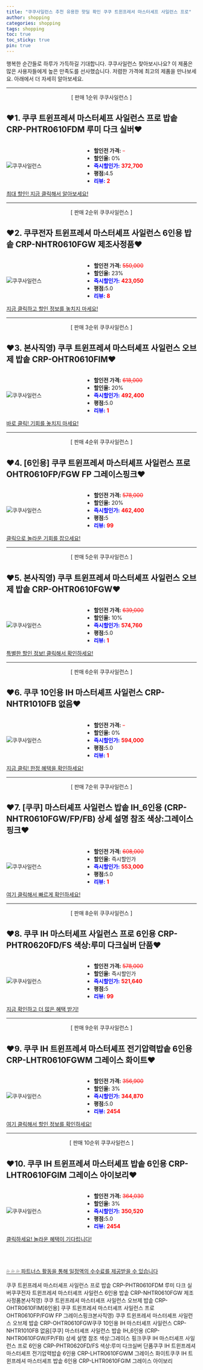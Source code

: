 ```yaml
---
title: "쿠쿠사일런스 추천 유용한 핫딜 확인 쿠쿠 트윈프레셔 마스터셰프 사일런스 프로"
author: shopping
categories: shopping
tags: shopping
toc: true
toc_sticky: true
pin: true
---
```

행복한 순간들로 하루가 가득하길 기대합니다. 쿠쿠사일런스 찾아보시나요? 이 제품은 많은 사용자들에게 높은 만족도를 선사했습니다. 저렴한 가격에 최고의 제품을 만나보세요. 아래에서 더 자세히 알아보세요.

---
<p class="toplist" style="margin: 0 auto; display: block; width: fit-content;">[ 판매 1순위 쿠쿠사일런스 ]</p>

<h2><strong>❤️1. 쿠쿠 트윈프레셔 마스터셰프 사일런스 프로 밥솥 CRP-PHTR0610FDM 루미 다크 실버❤️</strong></h2>

<div style="display: flex; align-items: center;">
    <div style="flex: 0.4;">
        <img src="https://thumbnail9.coupangcdn.com/thumbnails/remote/230x230ex/image/retail/images/2024/06/04/11/4/61fccab8-c7d1-4931-ac11-646af2f3a782.jpg" alt="쿠쿠사일런스" style="max-width: 100%;">
    </div>
    <div style="flex: 0.6; margin-left: 10px;">
        <ul>
            <li><strong>할인전 가격:</strong> <del style="color: red;">-</del></li>
            <li><strong>할인율:</strong> 0%</li>
            <li><span style='color:blue'><strong>즉시할인가:</strong></span> <span style='color:red'><strong>372,700</strong></span></li>
            <li><strong>평점:</strong>4.5</li>
            <li><span style='color:blue'><strong>리뷰:</strong></span> <span style='color:red'><strong>2</strong></span></li>
        </ul>
    </div>
</div>
<div class="center">
    <a href="https://William4Davisa.github.io?lptag=AF9450613&subid=githubio&pageKey=7758122765&traceid=V0-153&itemId=20915024772&vendorItemId=90186148293" class="myButton">
        최대 할인! 지금 클릭해서 알아보세요!
    </a>
</div>


---
<p class="toplist" style="margin: 0 auto; display: block; width: fit-content;">[ 판매 2순위 쿠쿠사일런스 ]</p>

<h2><strong>❤️2. 쿠쿠전자 트윈프레셔 마스터셰프 사일런스 6인용 밥솥 CRP-NHTR0610FGW 제조사정품❤️</strong></h2>

<div style="display: flex; align-items: center;">
    <div style="flex: 0.4;">
        <img src="https://thumbnail9.coupangcdn.com/thumbnails/remote/230x230ex/image/vendor_inventory/33a5/c2bc11207e019a93b34ca2581b3e80b6a45d36319fd86f86628d5cd249cd.jpg" alt="쿠쿠사일런스" style="max-width: 100%;">
    </div>
    <div style="flex: 0.6; margin-left: 10px;">
        <ul>
            <li><strong>할인전 가격:</strong> <del style="color: red;">550,000</del></li>
            <li><strong>할인율:</strong> 23%</li>
            <li><span style='color:blue'><strong>즉시할인가:</strong></span> <span style='color:red'><strong>423,050</strong></span></li>
            <li><strong>평점:</strong>5.0</li>
            <li><span style='color:blue'><strong>리뷰:</strong></span> <span style='color:red'><strong>8</strong></span></li>
        </ul>
    </div>
</div>
<div class="center">
    <a href="https://William4Davisa.github.io?lptag=AF9450613&subid=githubio&pageKey=7628549868&traceid=V0-153&itemId=20240993141&vendorItemId=90388977511" class="myButton">
        지금 클릭하고 할인 정보를 놓치지 마세요!
    </a>
</div>


---
<p class="toplist" style="margin: 0 auto; display: block; width: fit-content;">[ 판매 3순위 쿠쿠사일런스 ]</p>

<h2><strong>❤️3. 본사직영) 쿠쿠 트윈프레셔 마스터셰프 사일런스 오브제 밥솥 CRP-OHTR0610FIM❤️</strong></h2>

<div style="display: flex; align-items: center;">
    <div style="flex: 0.4;">
        <img src="https://thumbnail10.coupangcdn.com/thumbnails/remote/230x230ex/image/vendor_inventory/92f5/a5b60904d572c734654c69da286773b7b533f29da0fcc5f13fdddbb7af43.jpg" alt="쿠쿠사일런스" style="max-width: 100%;">
    </div>
    <div style="flex: 0.6; margin-left: 10px;">
        <ul>
            <li><strong>할인전 가격:</strong> <del style="color: red;">618,000</del></li>
            <li><strong>할인율:</strong> 20%</li>
            <li><span style='color:blue'><strong>즉시할인가:</strong></span> <span style='color:red'><strong>492,400</strong></span></li>
            <li><strong>평점:</strong>5.0</li>
            <li><span style='color:blue'><strong>리뷰:</strong></span> <span style='color:red'><strong>1</strong></span></li>
        </ul>
    </div>
</div>
<div class="center">
    <a href="https://William4Davisa.github.io?lptag=AF9450613&subid=githubio&pageKey=7614912563&traceid=V0-153&itemId=20175995661&vendorItemId=87267902006" class="myButton">
        바로 클릭! 기회를 놓치지 마세요!
    </a>
</div>


---
<p class="toplist" style="margin: 0 auto; display: block; width: fit-content;">[ 판매 4순위 쿠쿠사일런스 ]</p>

<h2><strong>❤️4. [6인용] 쿠쿠 트윈프레셔 마스터셰프 사일런스 프로 OHTR0610FP/FGW FP 그레이스핑크❤️</strong></h2>

<div style="display: flex; align-items: center;">
    <div style="flex: 0.4;">
        <img src="https://thumbnail9.coupangcdn.com/thumbnails/remote/230x230ex/image/vendor_inventory/ab6b/d1f950215cc63a01691ba17091c05805294bcf682d24db36629fae00c13a.jpg" alt="쿠쿠사일런스" style="max-width: 100%;">
    </div>
    <div style="flex: 0.6; margin-left: 10px;">
        <ul>
            <li><strong>할인전 가격:</strong> <del style="color: red;">578,000</del></li>
            <li><strong>할인율:</strong> 20%</li>
            <li><span style='color:blue'><strong>즉시할인가:</strong></span> <span style='color:red'><strong>462,400</strong></span></li>
            <li><strong>평점:</strong>5</li>
            <li><span style='color:blue'><strong>리뷰:</strong></span> <span style='color:red'><strong>99</strong></span></li>
        </ul>
    </div>
</div>
<div class="center">
    <a href="https://William4Davisa.github.io?lptag=AF9450613&subid=githubio&pageKey=8194684104&traceid=V0-153&itemId=23465736295&vendorItemId=90479306857" class="myButton">
        클릭으로 놀라운 기회를 잡으세요!
    </a>
</div>


---
<p class="toplist" style="margin: 0 auto; display: block; width: fit-content;">[ 판매 5순위 쿠쿠사일런스 ]</p>

<h2><strong>❤️5. 본사직영) 쿠쿠 트윈프레셔 마스터셰프 사일런스 오브제 밥솥 CRP-OHTR0610FGW❤️</strong></h2>

<div style="display: flex; align-items: center;">
    <div style="flex: 0.4;">
        <img src="https://thumbnail8.coupangcdn.com/thumbnails/remote/230x230ex/image/vendor_inventory/afdf/435681bb4744f572b69e31d05d5ed8de1cb92728551723a45b9127bb331c.png" alt="쿠쿠사일런스" style="max-width: 100%;">
    </div>
    <div style="flex: 0.6; margin-left: 10px;">
        <ul>
            <li><strong>할인전 가격:</strong> <del style="color: red;">639,000</del></li>
            <li><strong>할인율:</strong> 10%</li>
            <li><span style='color:blue'><strong>즉시할인가:</strong></span> <span style='color:red'><strong>574,760</strong></span></li>
            <li><strong>평점:</strong>5.0</li>
            <li><span style='color:blue'><strong>리뷰:</strong></span> <span style='color:red'><strong>1</strong></span></li>
        </ul>
    </div>
</div>
<div class="center">
    <a href="https://William4Davisa.github.io?lptag=AF9450613&subid=githubio&pageKey=8090407682&traceid=V0-153&itemId=21817745665&vendorItemId=88866221760" class="myButton">
        특별한 할인 정보! 클릭해서 확인하세요!
    </a>
</div>


---
<p class="toplist" style="margin: 0 auto; display: block; width: fit-content;">[ 판매 6순위 쿠쿠사일런스 ]</p>

<h2><strong>❤️6. 쿠쿠 10인용 IH 마스터셰프 사일런스 CRP-NHTR1010FB 없음❤️</strong></h2>

<div style="display: flex; align-items: center;">
    <div style="flex: 0.4;">
        <img src="https://thumbnail10.coupangcdn.com/thumbnails/remote/230x230ex/image/vendor_inventory/bc7f/a01cd1322ddd5ed4d1f7d0c06c94450821c03e157957355eb628c9aca1d8.jpg" alt="쿠쿠사일런스" style="max-width: 100%;">
    </div>
    <div style="flex: 0.6; margin-left: 10px;">
        <ul>
            <li><strong>할인전 가격:</strong> <del style="color: red;">-</del></li>
            <li><strong>할인율:</strong> 0%</li>
            <li><span style='color:blue'><strong>즉시할인가:</strong></span> <span style='color:red'><strong>594,000</strong></span></li>
            <li><strong>평점:</strong>5.0</li>
            <li><span style='color:blue'><strong>리뷰:</strong></span> <span style='color:red'><strong>1</strong></span></li>
        </ul>
    </div>
</div>
<div class="center">
    <a href="https://William4Davisa.github.io?lptag=AF9450613&subid=githubio&pageKey=8180926199&traceid=V0-153&itemId=23388268167&vendorItemId=90418229909" class="myButton">
        지금 클릭! 한정 혜택을 확인하세요!
    </a>
</div>


---
<p class="toplist" style="margin: 0 auto; display: block; width: fit-content;">[ 판매 7순위 쿠쿠사일런스 ]</p>

<h2><strong>❤️7. [쿠쿠] 마스터셰프 사일런스 밥솥 IH_6인용 (CRP-NHTR0610FGW/FP/FB) 상세 설명 참조 색상:그레이스 핑크❤️</strong></h2>

<div style="display: flex; align-items: center;">
    <div style="flex: 0.4;">
        <img src="https://thumbnail10.coupangcdn.com/thumbnails/remote/230x230ex/image/vendor_inventory/55bf/70137ca65398dca5e652b211b29f8957181f7f711f196d012257b1da8308.jpg" alt="쿠쿠사일런스" style="max-width: 100%;">
    </div>
    <div style="flex: 0.6; margin-left: 10px;">
        <ul>
            <li><strong>할인전 가격:</strong> <del style="color: red;">608,000</del></li>
            <li><strong>할인율:</strong> 즉시할인가</li>
            <li><span style='color:blue'><strong>즉시할인가:</strong></span> <span style='color:red'><strong>553,000</strong></span></li>
            <li><strong>평점:</strong>5.0</li>
            <li><span style='color:blue'><strong>리뷰:</strong></span> <span style='color:red'><strong>1</strong></span></li>
        </ul>
    </div>
</div>
<div class="center">
    <a href="https://William4Davisa.github.io?lptag=AF9450613&subid=githubio&pageKey=7840963798&traceid=V0-153&itemId=21345205558&vendorItemId=88517467999" class="myButton">
        여기 클릭해서 빠르게 확인하세요!
    </a>
</div>


---
<p class="toplist" style="margin: 0 auto; display: block; width: fit-content;">[ 판매 8순위 쿠쿠사일런스 ]</p>

<h2><strong>❤️8. 쿠쿠 IH 마스터셰프 사일런스 프로 6인용 CRP-PHTR0620FD/FS 색상:루미 다크실버 단품❤️</strong></h2>

<div style="display: flex; align-items: center;">
    <div style="flex: 0.4;">
        <img src="https://thumbnail10.coupangcdn.com/thumbnails/remote/230x230ex/image/vendor_inventory/bb59/e78ad7a422713d5478cb1dd55e53fbf033ed9ba6af212842a3d5fc58471f.jpg" alt="쿠쿠사일런스" style="max-width: 100%;">
    </div>
    <div style="flex: 0.6; margin-left: 10px;">
        <ul>
            <li><strong>할인전 가격:</strong> <del style="color: red;">578,000</del></li>
            <li><strong>할인율:</strong> 즉시할인가</li>
            <li><span style='color:blue'><strong>즉시할인가:</strong></span> <span style='color:red'><strong>521,640</strong></span></li>
            <li><strong>평점:</strong>5</li>
            <li><span style='color:blue'><strong>리뷰:</strong></span> <span style='color:red'><strong>99</strong></span></li>
        </ul>
    </div>
</div>
<div class="center">
    <a href="https://William4Davisa.github.io?lptag=AF9450613&subid=githubio&pageKey=7940917332&traceid=V0-153&itemId=21871148220&vendorItemId=88919302018" class="myButton">
        지금 확인하고 더 많은 혜택 받기!
    </a>
</div>


---
<p class="toplist" style="margin: 0 auto; display: block; width: fit-content;">[ 판매 9순위 쿠쿠사일런스 ]</p>

<h2><strong>❤️9. 쿠쿠 IH 트윈프레셔 마스터셰프 전기압력밥솥 6인용 CRP-LHTR0610FGWM 그레이스 화이트❤️</strong></h2>

<div style="display: flex; align-items: center;">
    <div style="flex: 0.4;">
        <img src="https://thumbnail10.coupangcdn.com/thumbnails/remote/230x230ex/image/retail/images/4280350911214633-595178f5-93a6-45f7-961b-10ebf26054ba.jpg" alt="쿠쿠사일런스" style="max-width: 100%;">
    </div>
    <div style="flex: 0.6; margin-left: 10px;">
        <ul>
            <li><strong>할인전 가격:</strong> <del style="color: red;">356,900</del></li>
            <li><strong>할인율:</strong> 3%</li>
            <li><span style='color:blue'><strong>즉시할인가:</strong></span> <span style='color:red'><strong>344,870</strong></span></li>
            <li><strong>평점:</strong>5.0</li>
            <li><span style='color:blue'><strong>리뷰:</strong></span> <span style='color:red'><strong>2454</strong></span></li>
        </ul>
    </div>
</div>
<div class="center">
    <a href="https://William4Davisa.github.io?lptag=AF9450613&subid=githubio&pageKey=7078170070&traceid=V0-153&itemId=17411506422&vendorItemId=84580852540" class="myButton">
        여기 클릭해서 할인 정보를 확인하세요!
    </a>
</div>


---
<p class="toplist" style="margin: 0 auto; display: block; width: fit-content;">[ 판매 10순위 쿠쿠사일런스 ]</p>

<h2><strong>❤️10. 쿠쿠 IH 트윈프레셔 마스터셰프 밥솥 6인용 CRP-LHTR0610FGIM 그레이스 아이보리❤️</strong></h2>

<div style="display: flex; align-items: center;">
    <div style="flex: 0.4;">
        <img src="https://thumbnail8.coupangcdn.com/thumbnails/remote/230x230ex/image/retail/images/1747253909331989-4026ed0e-a28d-444e-91a5-69e4dd108286.jpg" alt="쿠쿠사일런스" style="max-width: 100%;">
    </div>
    <div style="flex: 0.6; margin-left: 10px;">
        <ul>
            <li><strong>할인전 가격:</strong> <del style="color: red;">364,030</del></li>
            <li><strong>할인율:</strong> 3%</li>
            <li><span style='color:blue'><strong>즉시할인가:</strong></span> <span style='color:red'><strong>350,520</strong></span></li>
            <li><strong>평점:</strong>5.0</li>
            <li><span style='color:blue'><strong>리뷰:</strong></span> <span style='color:red'><strong>2454</strong></span></li>
        </ul>
    </div>
</div>
<div class="center">
    <a href="https://William4Davisa.github.io?lptag=AF9450613&subid=githubio&pageKey=7078170070&traceid=V0-153&itemId=17599631277&vendorItemId=84765939276" class="myButton">
        클릭하세요! 놀라운 혜택이 기다립니다!
    </a>
</div>

<br><br><br>[💦 💦 💦 파트너스 활동을 통해 일정액의 수수료를 제공받을 수 있습니다](https://link.coupang.com/a/bcpT2c)<br><br>쿠쿠 트윈프레셔 마스터셰프 사일런스 프로 밥솥 CRP-PHTR0610FDM 루미 다크 실버쿠쿠전자 트윈프레셔 마스터셰프 사일런스 6인용 밥솥 CRP-NHTR0610FGW 제조사정품본사직영) 쿠쿠 트윈프레셔 마스터셰프 사일런스 오브제 밥솥 CRP-OHTR0610FIM[6인용] 쿠쿠 트윈프레셔 마스터셰프 사일런스 프로 OHTR0610FP/FGW FP 그레이스핑크본사직영) 쿠쿠 트윈프레셔 마스터셰프 사일런스 오브제 밥솥 CRP-OHTR0610FGW쿠쿠 10인용 IH 마스터셰프 사일런스 CRP-NHTR1010FB 없음[쿠쿠] 마스터셰프 사일런스 밥솥 IH_6인용 (CRP-NHTR0610FGW/FP/FB) 상세 설명 참조 색상:그레이스 핑크쿠쿠 IH 마스터셰프 사일런스 프로 6인용 CRP-PHTR0620FD/FS 색상:루미 다크실버 단품쿠쿠 IH 트윈프레셔 마스터셰프 전기압력밥솥 6인용 CRP-LHTR0610FGWM 그레이스 화이트쿠쿠 IH 트윈프레셔 마스터셰프 밥솥 6인용 CRP-LHTR0610FGIM 그레이스 아이보리